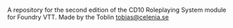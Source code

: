 A repository for the second edition of the CD10 Roleplaying System module for Foundry VTT.
Made by the Toblin
tobias@celenia.se

